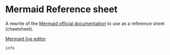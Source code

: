 # Mermaid Reference sheet

A rewrite of the [Mermaid official documentation](https://mermaid.js.org/intro/getting-started.html) to use as a reference sheet (cheetsheet).

[Mermaid live editor](https://mermaid.live/)


```mermaid
info
```
